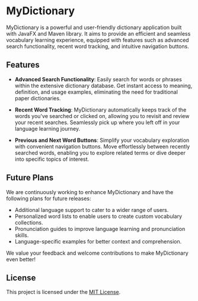 # MyDictionary

MyDictionary is a powerful and user-friendly dictionary application built with JavaFX and Maven library. It aims to provide an efficient and seamless vocabulary learning experience, equipped with features such as advanced search functionality, recent word tracking, and intuitive navigation buttons.

## Features

- **Advanced Search Functionality**: Easily search for words or phrases within the extensive dictionary database. Get instant access to meaning, definition, and usage examples, eliminating the need for traditional paper dictionaries.

- **Recent Word Tracking**: MyDictionary automatically keeps track of the words you've searched or clicked on, allowing you to revisit and review your recent searches. Seamlessly pick up where you left off in your language learning journey.

- **Previous and Next Word Buttons**: Simplify your vocabulary exploration with convenient navigation buttons. Move effortlessly between recently searched words, enabling you to explore related terms or dive deeper into specific topics of interest.

## Future Plans

We are continuously working to enhance MyDictionary and have the following plans for future releases:

- Additional language support to cater to a wider range of users.
- Personalized word lists to enable users to create custom vocabulary collections.
- Pronunciation guides to improve language learning and pronunciation skills.
- Language-specific examples for better context and comprehension.

We value your feedback and welcome contributions to make MyDictionary even better!


## License

This project is licensed under the [MIT License](https://opensource.org/licenses/MIT).
